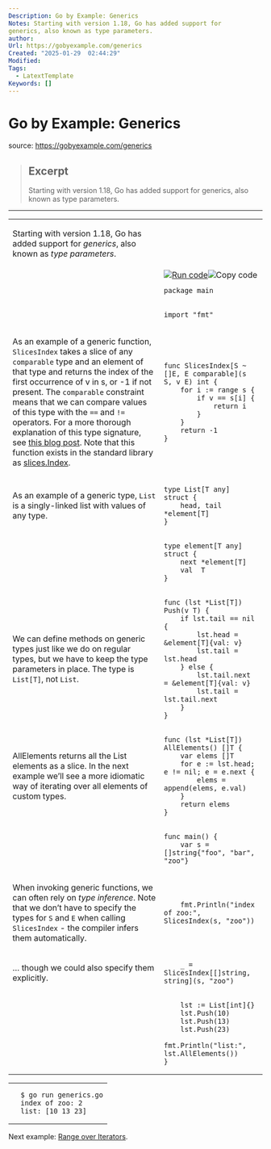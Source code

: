 ```yaml
---
Description: Go by Example: Generics
Notes: Starting with version 1.18, Go has added support for
generics, also known as type parameters.
author: 
Url: https://gobyexample.com/generics
Created: "2025-01-29  02:44:29"
Modified: 
Tags:
  - LatextTemplate
Keywords: []
---
```


# Go by Example: Generics

source: https://gobyexample.com/generics

> ## Excerpt
> Starting with version 1.18, Go has added support for
generics, also known as type parameters.

---
<table><tbody><tr><td><p>Starting with version 1.18, Go has added support for <em>generics</em>, also known as <em>type parameters</em>.</p></td><td></td></tr><tr><td></td><td><a href="https://go.dev/play/p/7v7vElzhAeO"><img title="Run code" src="https://gobyexample.com/play.png"></a><img title="Copy code" src="https://gobyexample.com/clipboard.png"><pre><code><span><span><span>package</span> <span>main</span></span></span></code></pre></td></tr><tr><td></td><td><pre><code><span><span><span>import</span> <span>"fmt"</span></span></span></code></pre></td></tr><tr><td><p>As an example of a generic function, <code>SlicesIndex</code> takes a slice of any <code>comparable</code> type and an element of that type and returns the index of the first occurrence of v in s, or -1 if not present. The <code>comparable</code> constraint means that we can compare values of this type with the <code>==</code> and <code>!=</code> operators. For a more thorough explanation of this type signature, see <a href="https://go.dev/blog/deconstructing-type-parameters">this blog post</a>. Note that this function exists in the standard library as <a href="https://pkg.go.dev/slices#Index">slices.Index</a>.</p></td><td><pre><code><span><span><span>func</span> <span>SlicesIndex</span><span>[</span><span>S</span> <span>~</span><span>[]</span><span>E</span><span>,</span> <span>E</span> <span>comparable</span><span>](</span><span>s</span> <span>S</span><span>,</span> <span>v</span> <span>E</span><span>)</span> <span>int</span> <span>{</span>
</span></span><span><span>    <span>for</span> <span>i</span> <span>:=</span> <span>range</span> <span>s</span> <span>{</span>
</span></span><span><span>        <span>if</span> <span>v</span> <span>==</span> <span>s</span><span>[</span><span>i</span><span>]</span> <span>{</span>
</span></span><span><span>            <span>return</span> <span>i</span>
</span></span><span><span>        <span>}</span>
</span></span><span><span>    <span>}</span>
</span></span><span><span>    <span>return</span> <span>-</span><span>1</span>
</span></span><span><span><span>}</span></span></span></code></pre></td></tr><tr><td><p>As an example of a generic type, <code>List</code> is a singly-linked list with values of any type.</p></td><td><pre><code><span><span><span>type</span> <span>List</span><span>[</span><span>T</span> <span>any</span><span>]</span> <span>struct</span> <span>{</span>
</span></span><span><span>    <span>head</span><span>,</span> <span>tail</span> <span>*</span><span>element</span><span>[</span><span>T</span><span>]</span>
</span></span><span><span><span>}</span></span></span></code></pre></td></tr><tr><td></td><td><pre><code><span><span><span>type</span> <span>element</span><span>[</span><span>T</span> <span>any</span><span>]</span> <span>struct</span> <span>{</span>
</span></span><span><span>    <span>next</span> <span>*</span><span>element</span><span>[</span><span>T</span><span>]</span>
</span></span><span><span>    <span>val</span>  <span>T</span>
</span></span><span><span><span>}</span></span></span></code></pre></td></tr><tr><td><p>We can define methods on generic types just like we do on regular types, but we have to keep the type parameters in place. The type is <code>List[T]</code>, not <code>List</code>.</p></td><td><pre><code><span><span><span>func</span> <span>(</span><span>lst</span> <span>*</span><span>List</span><span>[</span><span>T</span><span>])</span> <span>Push</span><span>(</span><span>v</span> <span>T</span><span>)</span> <span>{</span>
</span></span><span><span>    <span>if</span> <span>lst</span><span>.</span><span>tail</span> <span>==</span> <span>nil</span> <span>{</span>
</span></span><span><span>        <span>lst</span><span>.</span><span>head</span> <span>=</span> <span>&amp;</span><span>element</span><span>[</span><span>T</span><span>]{</span><span>val</span><span>:</span> <span>v</span><span>}</span>
</span></span><span><span>        <span>lst</span><span>.</span><span>tail</span> <span>=</span> <span>lst</span><span>.</span><span>head</span>
</span></span><span><span>    <span>}</span> <span>else</span> <span>{</span>
</span></span><span><span>        <span>lst</span><span>.</span><span>tail</span><span>.</span><span>next</span> <span>=</span> <span>&amp;</span><span>element</span><span>[</span><span>T</span><span>]{</span><span>val</span><span>:</span> <span>v</span><span>}</span>
</span></span><span><span>        <span>lst</span><span>.</span><span>tail</span> <span>=</span> <span>lst</span><span>.</span><span>tail</span><span>.</span><span>next</span>
</span></span><span><span>    <span>}</span>
</span></span><span><span><span>}</span></span></span></code></pre></td></tr><tr><td><p>AllElements returns all the List elements as a slice. In the next example we’ll see a more idiomatic way of iterating over all elements of custom types.</p></td><td><pre><code><span><span><span>func</span> <span>(</span><span>lst</span> <span>*</span><span>List</span><span>[</span><span>T</span><span>])</span> <span>AllElements</span><span>()</span> <span>[]</span><span>T</span> <span>{</span>
</span></span><span><span>    <span>var</span> <span>elems</span> <span>[]</span><span>T</span>
</span></span><span><span>    <span>for</span> <span>e</span> <span>:=</span> <span>lst</span><span>.</span><span>head</span><span>;</span> <span>e</span> <span>!=</span> <span>nil</span><span>;</span> <span>e</span> <span>=</span> <span>e</span><span>.</span><span>next</span> <span>{</span>
</span></span><span><span>        <span>elems</span> <span>=</span> <span>append</span><span>(</span><span>elems</span><span>,</span> <span>e</span><span>.</span><span>val</span><span>)</span>
</span></span><span><span>    <span>}</span>
</span></span><span><span>    <span>return</span> <span>elems</span>
</span></span><span><span><span>}</span></span></span></code></pre></td></tr><tr><td></td><td><pre><code><span><span><span>func</span> <span>main</span><span>()</span> <span>{</span>
</span></span><span><span>    <span>var</span> <span>s</span> <span>=</span> <span>[]</span><span>string</span><span>{</span><span>"foo"</span><span>,</span> <span>"bar"</span><span>,</span> <span>"zoo"</span><span>}</span></span></span></code></pre></td></tr><tr><td><p>When invoking generic functions, we can often rely on <em>type inference</em>. Note that we don’t have to specify the types for <code>S</code> and <code>E</code> when calling <code>SlicesIndex</code> - the compiler infers them automatically.</p></td><td><pre><code><span><span>    <span>fmt</span><span>.</span><span>Println</span><span>(</span><span>"index of zoo:"</span><span>,</span> <span>SlicesIndex</span><span>(</span><span>s</span><span>,</span> <span>"zoo"</span><span>))</span></span></span></code></pre></td></tr><tr><td><p>… though we could also specify them explicitly.</p></td><td><pre><code><span><span>    <span>_</span> <span>=</span> <span>SlicesIndex</span><span>[[]</span><span>string</span><span>,</span> <span>string</span><span>](</span><span>s</span><span>,</span> <span>"zoo"</span><span>)</span></span></span></code></pre></td></tr><tr><td></td><td><pre><code><span><span>    <span>lst</span> <span>:=</span> <span>List</span><span>[</span><span>int</span><span>]{}</span>
</span></span><span><span>    <span>lst</span><span>.</span><span>Push</span><span>(</span><span>10</span><span>)</span>
</span></span><span><span>    <span>lst</span><span>.</span><span>Push</span><span>(</span><span>13</span><span>)</span>
</span></span><span><span>    <span>lst</span><span>.</span><span>Push</span><span>(</span><span>23</span><span>)</span>
</span></span><span><span>    <span>fmt</span><span>.</span><span>Println</span><span>(</span><span>"list:"</span><span>,</span> <span>lst</span><span>.</span><span>AllElements</span><span>())</span>
</span></span><span><span><span>}</span></span></span></code></pre></td></tr></tbody></table>

<table><tbody><tr><td></td><td><pre><code><span><span><span>$</span> go run generics.go
</span></span><span><span><span>index of zoo: 2
</span></span></span><span><span><span>list: [10 13 23]</span></span></span></code></pre></td></tr></tbody></table>

Next example: [Range over Iterators](https://gobyexample.com/range-over-iterators).
